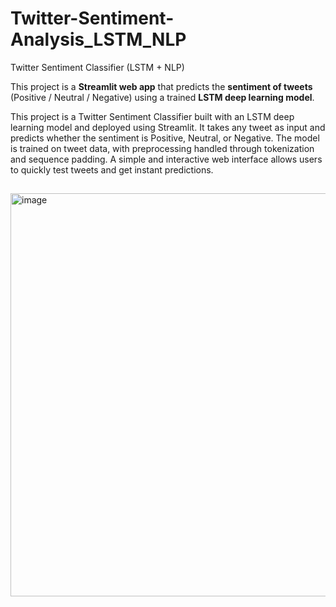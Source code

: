 # Twitter-Sentiment-Analysis_LSTM_NLP
Twitter Sentiment Classifier (LSTM + NLP)

This project is a **Streamlit web app** that predicts the **sentiment of tweets** (Positive / Neutral / Negative) using a trained **LSTM deep learning model**.

This project is a Twitter Sentiment Classifier built with an LSTM deep learning model and deployed using Streamlit.
It takes any tweet as input and predicts whether the sentiment is Positive, Neutral, or Negative. The model is trained on tweet data, with preprocessing handled through tokenization and sequence padding. 
A simple and interactive web interface allows users to quickly test tweets and get instant predictions.

## 
<img width="992" height="645" alt="image" src="https://github.com/user-attachments/assets/172cedf7-acb9-4b9c-b6c8-2568001ab82e" />
